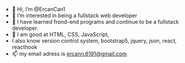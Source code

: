 - 👋 Hi, I’m @ErcanCan1
- 👀 I’m interested in being a fullstack web developer 
- 🌱 I have learned frond-end programs and continue to be a fullstack developer.
- 💞️ I am good at HTML, CSS, JavaScript,
- I also know version control system, bootstrap5, jquery, json, react, reacthook
- 📫 my email adress is ercann.6191@gmail.com

<!---
ErcanCan1/ErcanCan1 is a ✨ special ✨ repository because its `README.md` (this file) appears on your GitHub profile.
You can click the Preview link to take a look at your changes.
--->
